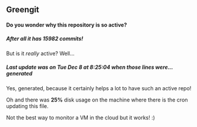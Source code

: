 ## Greengit

#### Do you wonder why this repository is so active?

##### After all it has 15982 commits!

But is it *really* active? Well...

##### Last update was on Tue Dec 8 at 8:25:04 when those lines were... generated

Yes, generated, because it certainly helps a lot to have such an active repo!

Oh and there was **25%** disk usage on the machine
where there is the cron updating this file.

Not the best way to monitor a VM in the cloud but it works! :)
